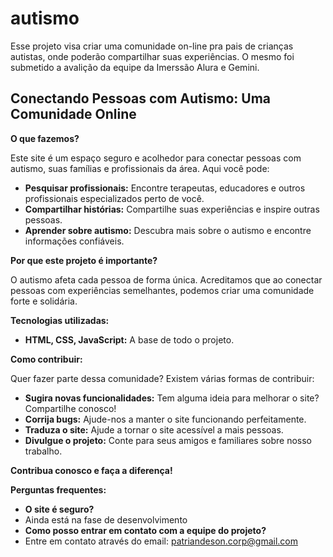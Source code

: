 # autismo
Esse projeto visa criar uma comunidade on-line pra pais de crianças autistas, onde poderão compartilhar suas experiências. O mesmo foi submetido a avalição da equipe da Imerssão Alura e Gemini.
## **Conectando Pessoas com Autismo: Uma Comunidade Online**

**O que fazemos?**

Este site é um espaço seguro e acolhedor para conectar pessoas com autismo, suas famílias e profissionais da área. Aqui você pode:

* **Pesquisar profissionais:** Encontre terapeutas, educadores e outros profissionais especializados perto de você.
* **Compartilhar histórias:** Compartilhe suas experiências e inspire outras pessoas.
* **Aprender sobre autismo:** Descubra mais sobre o autismo e encontre informações confiáveis.

**Por que este projeto é importante?**

O autismo afeta cada pessoa de forma única. Acreditamos que ao conectar pessoas com experiências semelhantes, podemos criar uma comunidade forte e solidária.

**Tecnologias utilizadas:**

* **HTML, CSS, JavaScript:** A base de todo o projeto.

**Como contribuir:**

Quer fazer parte dessa comunidade? Existem várias formas de contribuir:

* **Sugira novas funcionalidades:** Tem alguma ideia para melhorar o site? Compartilhe conosco!
* **Corrija bugs:** Ajude-nos a manter o site funcionando perfeitamente.
* **Traduza o site:** Ajude a tornar o site acessível a mais pessoas.
* **Divulgue o projeto:** Conte para seus amigos e familiares sobre nosso trabalho.

**Contribua conosco e faça a diferença!**

**Perguntas frequentes:**
* **O site é seguro?**
* Ainda está na fase de desenvolvimento
* **Como posso entrar em contato com a equipe do projeto?**
* Entre em contato através do email: patriandeson.corp@gmail.com
